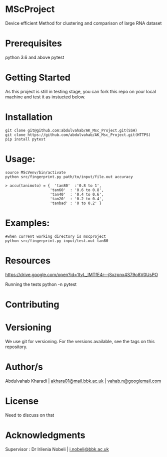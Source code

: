 # MScProject
Device efficient Method for clustering and comparison of large RNA dataset

# Prerequisites
python 3.6 and above
pytest

# Getting Started
As this project is still in testing stage, you can fork this repo on your local machine and test it as
instucted below.

# Installation
```
git clone git@github.com:abdulvahab/AK_Msc_Project.git(SSH)
git clone https://github.com/abdulvahab/AK_Msc_Project.git(HTTPS)
pip install pytest
```

# Usage:
```
source MScVenv/bin/activate
python src/fingerprint.py path/to/input/file.out accuracy

> accu(tanimoto) = {  'tan80'  :'0.8 to 1',
                    'tan60'  : '0.6 to 0.8',
                    'tan40'  : '0.4 to 0.6',
                    'tan20'  : '0.2 to 0.4',
                    'tanbad' : '0 to 0.2' }
```

# Examples:

```
#when current working directory is mscproject
python src/fingerprint.py input/test.out tan80
```

# Resources

https://drive.google.com/open?id=1tyL_IMTfE4r--jSxzpnx4S79o8V0UsPO


Running the tests
python -n pytest

# Contributing


# Versioning
We use git for versioning. For the versions available, see the tags on this repository.

# Author/s
Abdulvahab Kharadi | akhara01@mail.bbk.ac.uk | vahab.n@googlemail.com

# License
Need to discuss on that

# Acknowledgments
Supervisor : Dr Irilenia Nobeli | i.nobeli@bbk.ac.uk
